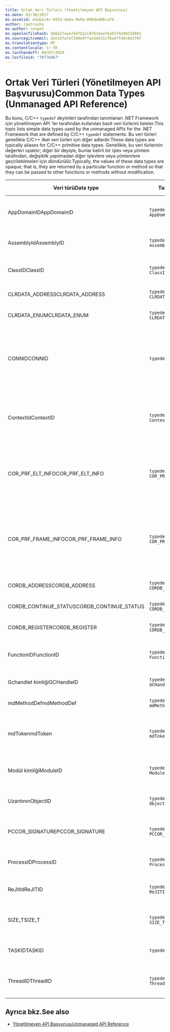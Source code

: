 ```yaml
---
title: Ortak Veri Türleri (Yönetilmeyen API Başvurusu)
ms.date: 03/30/2017
ms.assetid: e4ab2c4c-9433-4eba-9e9a-096de406cafb
author: rpetrusha
ms.author: ronpet
ms.openlocfilehash: 5b0a27eae744fb22c87634aaf6a0274a9825d981
ms.sourcegitcommit: d2e1dfa7ef2d4e9ffae3d431cf6a4ffd9c8d378f
ms.translationtype: MT
ms.contentlocale: tr-TR
ms.lasthandoff: 09/07/2019
ms.locfileid: "70776467"
---
```

# <a name="common-data-types-unmanaged-api-reference"></a><span data-ttu-id="81158-102">Ortak Veri Türleri (Yönetilmeyen API Başvurusu)</span><span class="sxs-lookup"><span data-stu-id="81158-102">Common Data Types (Unmanaged API Reference)</span></span>
<span data-ttu-id="81158-103">Bu konu, C/C++ `typedef` deyimleri tarafından tanımlanan .NET Framework için yönetilmeyen API 'ler tarafından kullanılan basit veri türlerini listeler.</span><span class="sxs-lookup"><span data-stu-id="81158-103">This topic lists simple data types used by the unmanaged APIs for the .NET Framework that are defined by C/C++ `typedef` statements.</span></span> <span data-ttu-id="81158-104">Bu veri türleri genellikle C/C++ ilkel veri türleri için diğer adlardır.</span><span class="sxs-lookup"><span data-stu-id="81158-104">These data types are typically aliases for C/C++ primitive data types.</span></span> <span data-ttu-id="81158-105">Genellikle, bu veri türlerinin değerleri opaktır; diğer bir deyişle, bunlar belirli bir işlev veya yöntem tarafından, değişiklik yapılmadan diğer işlevlere veya yöntemlere geçirilebilmeleri için döndürülür.</span><span class="sxs-lookup"><span data-stu-id="81158-105">Typically, the values of these data types are opaque; that is, they are returned by a particular function or method so that they can be passed to other functions or methods without modification.</span></span>  
  
|<span data-ttu-id="81158-106">Veri türü</span><span class="sxs-lookup"><span data-stu-id="81158-106">Data type</span></span>|<span data-ttu-id="81158-107">Tanım</span><span class="sxs-lookup"><span data-stu-id="81158-107">Definition</span></span>|<span data-ttu-id="81158-108">Tanımlı</span><span class="sxs-lookup"><span data-stu-id="81158-108">Defined in</span></span>|<span data-ttu-id="81158-109">Açıklama</span><span class="sxs-lookup"><span data-stu-id="81158-109">Description</span></span>|  
|---------------|----------------|----------------|-----------------|  
|<span data-ttu-id="81158-110">AppDomainID</span><span class="sxs-lookup"><span data-stu-id="81158-110">AppDomainID</span></span>|`typedef UINT_PTR AppDomainID;`|<span data-ttu-id="81158-111">CorProf. h</span><span class="sxs-lookup"><span data-stu-id="81158-111">corprof.h</span></span>|<span data-ttu-id="81158-112">Bir uygulama etki alanının tanımlayıcısı.</span><span class="sxs-lookup"><span data-stu-id="81158-112">The identifier of an application domain.</span></span>|  
|<span data-ttu-id="81158-113">AssemblyId</span><span class="sxs-lookup"><span data-stu-id="81158-113">AssemblyID</span></span>|`typedef UINT_PTR AssemblyID;`|<span data-ttu-id="81158-114">CorProf. h</span><span class="sxs-lookup"><span data-stu-id="81158-114">corprof.h</span></span>|<span data-ttu-id="81158-115">Bir derlemenin tanımlayıcısı.</span><span class="sxs-lookup"><span data-stu-id="81158-115">The identifier of an assembly.</span></span>|  
|<span data-ttu-id="81158-116">ClassID</span><span class="sxs-lookup"><span data-stu-id="81158-116">ClassID</span></span>|`typedef UINT_PTR ClassID;`|<span data-ttu-id="81158-117">CorProf. h</span><span class="sxs-lookup"><span data-stu-id="81158-117">corprof.h</span></span>|<span data-ttu-id="81158-118">Yönetilen bir sınıfın tanımlayıcısı.</span><span class="sxs-lookup"><span data-stu-id="81158-118">The identifier of a managed class.</span></span>|  
|<span data-ttu-id="81158-119">CLRDATA_ADDRESS</span><span class="sxs-lookup"><span data-stu-id="81158-119">CLRDATA_ADDRESS</span></span>|`typedef ULONG64 CLRDATA_ADDRESS;`|<span data-ttu-id="81158-120">ClrData. h</span><span class="sxs-lookup"><span data-stu-id="81158-120">clrdata.h</span></span>|<span data-ttu-id="81158-121">64 bitlik bir bellek adresi.</span><span class="sxs-lookup"><span data-stu-id="81158-121">A 64-bit memory address.</span></span>|
|<span data-ttu-id="81158-122">CLRDATA_ENUM</span><span class="sxs-lookup"><span data-stu-id="81158-122">CLRDATA_ENUM</span></span>|`typedef ULONG64 CLRDATA_ADDRESS;`|<span data-ttu-id="81158-123">Kullanılamıyor</span><span class="sxs-lookup"><span data-stu-id="81158-123">Not Available</span></span>|<span data-ttu-id="81158-124">64 bitlik bir bellek adresi.</span><span class="sxs-lookup"><span data-stu-id="81158-124">A 64-bit memory address.</span></span>|
|<span data-ttu-id="81158-125">CONNID</span><span class="sxs-lookup"><span data-stu-id="81158-125">CONNID</span></span>|`typedef DWORD CONNID;`|<span data-ttu-id="81158-126">CorDebug. h, mscoree. h</span><span class="sxs-lookup"><span data-stu-id="81158-126">cordebug.h, mscoree.h</span></span>|<span data-ttu-id="81158-127">Bir Microsoft SQL Server örneğine bağlı bir iş parçacığının bağlantı tanımlayıcısı.</span><span class="sxs-lookup"><span data-stu-id="81158-127">The connection identifier for a thread that is connected to an instance of Microsoft SQL Server.</span></span>|  
|<span data-ttu-id="81158-128">ContextId</span><span class="sxs-lookup"><span data-stu-id="81158-128">ContextID</span></span>|`typedef UINT_PTR ContextID;`|<span data-ttu-id="81158-129">CorProf. h</span><span class="sxs-lookup"><span data-stu-id="81158-129">corprof.h</span></span>|<span data-ttu-id="81158-130">Belirli bir yönetilen iş parçacığıyla ilişkili bağlamın tanımlayıcısı.</span><span class="sxs-lookup"><span data-stu-id="81158-130">The identifier of the context associated with a particular managed thread.</span></span>|  
|<span data-ttu-id="81158-131">COR_PRF_ELT_INFO</span><span class="sxs-lookup"><span data-stu-id="81158-131">COR_PRF_ELT_INFO</span></span>|`typedef UINT_PTR COR_PRF_ELT_INFO;`|<span data-ttu-id="81158-132">CorProf. h</span><span class="sxs-lookup"><span data-stu-id="81158-132">corprof.h</span></span>|<span data-ttu-id="81158-133">Belirli bir yığın çerçevesi hakkındaki bilgileri temsil eden donuk bir tanıtıcı.</span><span class="sxs-lookup"><span data-stu-id="81158-133">An opaque handle that represents information about a particular stack frame.</span></span>|  
|<span data-ttu-id="81158-134">COR_PRF_FRAME_INFO</span><span class="sxs-lookup"><span data-stu-id="81158-134">COR_PRF_FRAME_INFO</span></span>|`typedef UINT_PTR COR_PRF_FRAME_INFO;`|<span data-ttu-id="81158-135">CorProf. h</span><span class="sxs-lookup"><span data-stu-id="81158-135">corprof.h</span></span>|<span data-ttu-id="81158-136">Yığın çerçevesini işaret eden donuk bir tanıtıcı.</span><span class="sxs-lookup"><span data-stu-id="81158-136">An opaque handle that points to a stack frame.</span></span> <span data-ttu-id="81158-137">Yalnızca geçirildiği geri arama sırasında geçerlidir.</span><span class="sxs-lookup"><span data-stu-id="81158-137">It is valid only during the callback to which it is passed.</span></span>|  
|<span data-ttu-id="81158-138">CORDB_ADDRESS</span><span class="sxs-lookup"><span data-stu-id="81158-138">CORDB_ADDRESS</span></span>|`typedef ULONG64 CORDB_ADDRESS;`|<span data-ttu-id="81158-139">CorDebug. h</span><span class="sxs-lookup"><span data-stu-id="81158-139">cordebug.h</span></span>|<span data-ttu-id="81158-140">Bellekteki bir adres.</span><span class="sxs-lookup"><span data-stu-id="81158-140">An address in memory.</span></span>|  
|<span data-ttu-id="81158-141">CORDB_CONTINUE_STATUS</span><span class="sxs-lookup"><span data-stu-id="81158-141">CORDB_CONTINUE_STATUS</span></span>|`typedef DWORD CORDB_CONTINUE_STATUS;`|<span data-ttu-id="81158-142">CorDebug. h</span><span class="sxs-lookup"><span data-stu-id="81158-142">cordebug.h</span></span>|<span data-ttu-id="81158-143">Devamlılık durumu.</span><span class="sxs-lookup"><span data-stu-id="81158-143">The continuation status.</span></span>|  
|<span data-ttu-id="81158-144">CORDB_REGISTER</span><span class="sxs-lookup"><span data-stu-id="81158-144">CORDB_REGISTER</span></span>|`typedef ULONG64 CORDB_REGISTER;`|<span data-ttu-id="81158-145">CorDebug. h</span><span class="sxs-lookup"><span data-stu-id="81158-145">cordebug.h</span></span>|<span data-ttu-id="81158-146">Bir CPU kayıt değeri.</span><span class="sxs-lookup"><span data-stu-id="81158-146">The value of a CPU register.</span></span>|
|<span data-ttu-id="81158-147">FunctionID</span><span class="sxs-lookup"><span data-stu-id="81158-147">FunctionID</span></span>|`typedef UINT_PTR FunctionID;`|<span data-ttu-id="81158-148">CorProf. h</span><span class="sxs-lookup"><span data-stu-id="81158-148">corprof.h</span></span>|<span data-ttu-id="81158-149">Bir işlevin veya metodun tanımlayıcısı.</span><span class="sxs-lookup"><span data-stu-id="81158-149">The identifier of a function or method.</span></span>|  
|<span data-ttu-id="81158-150">Gchandlet kimliği</span><span class="sxs-lookup"><span data-stu-id="81158-150">GCHandleID</span></span>|`typedef UINT_PTR GCHandleID;`|<span data-ttu-id="81158-151">CorProf. h</span><span class="sxs-lookup"><span data-stu-id="81158-151">corprof.h</span></span>|<span data-ttu-id="81158-152">Çöp toplama tutamacı.</span><span class="sxs-lookup"><span data-stu-id="81158-152">A garbage collection handle.</span></span>|  
|<span data-ttu-id="81158-153">mdMethodDef</span><span class="sxs-lookup"><span data-stu-id="81158-153">mdMethodDef</span></span>|`typedef mdToken mdMethodDef;`|<span data-ttu-id="81158-154">CorDebug. h</span><span class="sxs-lookup"><span data-stu-id="81158-154">cordebug.h</span></span>|<span data-ttu-id="81158-155">Yöntem tanımı belirteci.</span><span class="sxs-lookup"><span data-stu-id="81158-155">A method definition token.</span></span>|
|<span data-ttu-id="81158-156">mdToken</span><span class="sxs-lookup"><span data-stu-id="81158-156">mdToken</span></span>|`typedef UINT32 mdToken;`|<span data-ttu-id="81158-157">CorProf. h</span><span class="sxs-lookup"><span data-stu-id="81158-157">corprof.h</span></span>|<span data-ttu-id="81158-158">Meta veri belirteci (meta veri tablosundaki bir satır).</span><span class="sxs-lookup"><span data-stu-id="81158-158">A metadata token (a row in a metadata table).</span></span>|  
|<span data-ttu-id="81158-159">Modül kimliği</span><span class="sxs-lookup"><span data-stu-id="81158-159">ModuleID</span></span>|`typedef UINT_PTR ModuleID;`|<span data-ttu-id="81158-160">CorProf. h</span><span class="sxs-lookup"><span data-stu-id="81158-160">corprof.h</span></span>|<span data-ttu-id="81158-161">Bütünleştirilmiş kod modülünün tanımlayıcısı.</span><span class="sxs-lookup"><span data-stu-id="81158-161">The identifier of an assembly module.</span></span>|  
|<span data-ttu-id="81158-162">Uzantının</span><span class="sxs-lookup"><span data-stu-id="81158-162">ObjectID</span></span>|`typedef UINT_PTR ObjectID;`|<span data-ttu-id="81158-163">CorProf. h</span><span class="sxs-lookup"><span data-stu-id="81158-163">corprof.h</span></span>|<span data-ttu-id="81158-164">Bir nesnenin tanımlayıcısı.</span><span class="sxs-lookup"><span data-stu-id="81158-164">The identifier of an object.</span></span>|  
|<span data-ttu-id="81158-165">PCCOR_SIGNATURE</span><span class="sxs-lookup"><span data-stu-id="81158-165">PCCOR_SIGNATURE</span></span>|`typedef SIZE_T PCCOR_SIGNATURE;`|<span data-ttu-id="81158-166">CorDebug. h</span><span class="sxs-lookup"><span data-stu-id="81158-166">cordebug.h</span></span>|<span data-ttu-id="81158-167">Üye veya meta veri imzası işaretçisi.</span><span class="sxs-lookup"><span data-stu-id="81158-167">A pointer to a member or metadata signature.</span></span>|
|<span data-ttu-id="81158-168">ProcessID</span><span class="sxs-lookup"><span data-stu-id="81158-168">ProcessID</span></span>|`typedef UINT_PTR ProcessID;`|<span data-ttu-id="81158-169">CorProf. h</span><span class="sxs-lookup"><span data-stu-id="81158-169">corprof.h</span></span>|<span data-ttu-id="81158-170">Yönetilen bir işlemin tanımlayıcısı.</span><span class="sxs-lookup"><span data-stu-id="81158-170">The identifier of a managed process.</span></span>|  
|<span data-ttu-id="81158-171">ReJitId</span><span class="sxs-lookup"><span data-stu-id="81158-171">ReJITID</span></span>|`typedef UINT_PTR ReJITID;`|<span data-ttu-id="81158-172">CorProf. h</span><span class="sxs-lookup"><span data-stu-id="81158-172">corprof.h</span></span>|<span data-ttu-id="81158-173">Bir jderlenen işlevinin tanımlayıcısı.</span><span class="sxs-lookup"><span data-stu-id="81158-173">The identifier of a jitted function.</span></span>|  
|<span data-ttu-id="81158-174">SIZE_T</span><span class="sxs-lookup"><span data-stu-id="81158-174">SIZE_T</span></span>|`typedef ULONG_PTR SIZE_T;`|<span data-ttu-id="81158-175">CorSym. h</span><span class="sxs-lookup"><span data-stu-id="81158-175">corsym.h</span></span>|<span data-ttu-id="81158-176">64 bitlik bir bellek adresine yönelik bir işaretçi.</span><span class="sxs-lookup"><span data-stu-id="81158-176">A pointer to a 64-bit memory address.</span></span>|
|<span data-ttu-id="81158-177">TASKID</span><span class="sxs-lookup"><span data-stu-id="81158-177">TASKID</span></span>|`typedef UINT64 TASKID;`|<span data-ttu-id="81158-178">CorDebug. h, mscoree. h</span><span class="sxs-lookup"><span data-stu-id="81158-178">cordebug.h, mscoree.h</span></span>|<span data-ttu-id="81158-179">[ICLRTask](./hosting/iclrtask-interface.md) örneğinin tanımlayıcısı.</span><span class="sxs-lookup"><span data-stu-id="81158-179">The identifier of an [ICLRTask](./hosting/iclrtask-interface.md) instance.</span></span>|  
|<span data-ttu-id="81158-180">ThreadID</span><span class="sxs-lookup"><span data-stu-id="81158-180">ThreadID</span></span>|`typedef UINT_PTR ThreadID;`|<span data-ttu-id="81158-181">CorProf. h</span><span class="sxs-lookup"><span data-stu-id="81158-181">corprof.h</span></span>|<span data-ttu-id="81158-182">Yönetilen bir iş parçacığının tanımlayıcısı.</span><span class="sxs-lookup"><span data-stu-id="81158-182">The identifier of a managed thread.</span></span>|  
  
## <a name="see-also"></a><span data-ttu-id="81158-183">Ayrıca bkz.</span><span class="sxs-lookup"><span data-stu-id="81158-183">See also</span></span>

- [<span data-ttu-id="81158-184">Yönetilmeyen API Başvurusu</span><span class="sxs-lookup"><span data-stu-id="81158-184">Unmanaged API Reference</span></span>](index.md)
